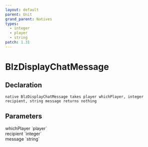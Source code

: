 ```yaml
---
layout: default
parent: Unit
grand_parent: Natives
types:
  - integer
  - player
  - string
patch: 1.31
---
```


# BlzDisplayChatMessage

## Declaration

```
native BlzDisplayChatMessage takes player whichPlayer, integer recipient, string message returns nothing
```

## Parameters
<dl>
  <dt>whichPlayer `player`</dt>
  <dd></dd>

  <dt>recipient `integer`</dt>
  <dd></dd>

  <dt>message `string`</dt>
  <dd></dd>
</dl>